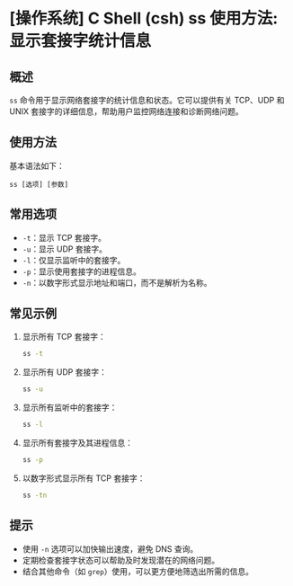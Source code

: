 # [操作系统] C Shell (csh) ss 使用方法: 显示套接字统计信息

## 概述
`ss` 命令用于显示网络套接字的统计信息和状态。它可以提供有关 TCP、UDP 和 UNIX 套接字的详细信息，帮助用户监控网络连接和诊断网络问题。

## 使用方法
基本语法如下：
```
ss [选项] [参数]
```

## 常用选项
- `-t`：显示 TCP 套接字。
- `-u`：显示 UDP 套接字。
- `-l`：仅显示监听中的套接字。
- `-p`：显示使用套接字的进程信息。
- `-n`：以数字形式显示地址和端口，而不是解析为名称。

## 常见示例
1. 显示所有 TCP 套接字：
   ```bash
   ss -t
   ```

2. 显示所有 UDP 套接字：
   ```bash
   ss -u
   ```

3. 显示所有监听中的套接字：
   ```bash
   ss -l
   ```

4. 显示所有套接字及其进程信息：
   ```bash
   ss -p
   ```

5. 以数字形式显示所有 TCP 套接字：
   ```bash
   ss -tn
   ```

## 提示
- 使用 `-n` 选项可以加快输出速度，避免 DNS 查询。
- 定期检查套接字状态可以帮助及时发现潜在的网络问题。
- 结合其他命令（如 `grep`）使用，可以更方便地筛选出所需的信息。